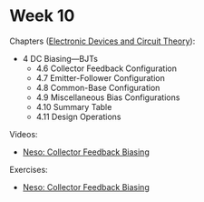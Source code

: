 # Week 10

Chapters ([Electronic Devices and Circuit Theory](https://annas-archive.org/md5/1fec9964c4c69b9aedb545bc50eff5de)):
- 4 DC Biasing—BJTs
    - 4.6 Collector Feedback Configuration
    - 4.7 Emitter-Follower Configuration
    - 4.8 Common-Base Configuration
    - 4.9 Miscellaneous Bias Configurations
    - 4.10 Summary Table
    - 4.11 Design Operations

Videos:
- [Neso: Collector Feedback Biasing](https://www.youtube.com/watch?v=wg0OqrUXDjI)

Exercises:
- [Neso: Collector Feedback Biasing](https://www.youtube.com/watch?v=9KzApMILLU0)
